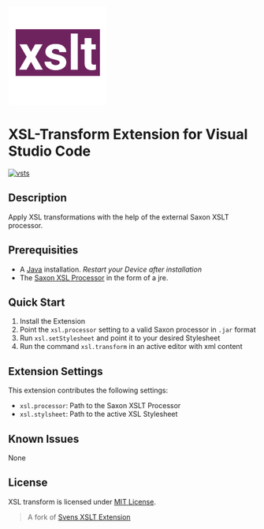 <img src="./icon.png" alt="logo" width="200">

# XSL-Transform Extension for Visual Studio Code

<p align="left">
  <a href="https://github.com/WashirePie/vscode-xsl-transform"><img src="https://img.shields.io/github/workflow/status/WashirePie/vscode-xsl-transform/Node.js%20CI.svg?logo=github" alt="vsts"></a>
</p>

## Description

Apply XSL transformations with the help of the external Saxon XSLT processor.

## Prerequisities

* A [Java](https://www.java.com/de/download/) installation. *Restart your Device after installation*
* The [Saxon XSL Processor](http://saxon.sourceforge.net/#F9.9HE) in the form of a jre.

## Quick Start

1. Install the Extension
2. Point the `xsl.processor` setting to a valid Saxon processor in `.jar` format
3. Run `xsl.setStylesheet` and point it to your desired Stylesheet
4. Run the command `xsl.transform` in an active editor with xml content

## Extension Settings

This extension contributes the following settings:

* `xsl.processor`: Path to the Saxon XSLT Processor
* `xsl.stylsheet`: Path to the active XSL Stylesheet

## Known Issues

None

## License

XSL transform is licensed under [MIT License](https://github.com/WashirePie/vscode-xsl-transform/blob/master/LICENSE).

> A fork of [Svens XSLT Extension](https://marketplace.visualstudio.com/items?itemName=SvenAGN.xslt-transform)